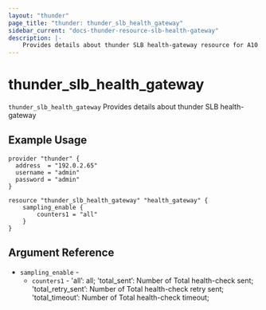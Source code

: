```yaml
---
layout: "thunder"
page_title: "thunder: thunder_slb_health_gateway"
sidebar_current: "docs-thunder-resource-slb-health-gateway"
description: |-
    Provides details about thunder SLB health-gateway resource for A10
---
```


# thunder\_slb\_health_gateway

`thunder_slb_health_gateway` Provides details about thunder SLB health-gateway
## Example Usage


```hcl
provider "thunder" {
  address  = "192.0.2.65"
  username = "admin"
  password = "admin"
}

resource "thunder_slb_health_gateway" "health_gateway" {
	sampling_enable {
		counters1 = "all"
	}
}
```

## Argument Reference

* `sampling_enable` - 
	* `counters1` - 'all’: all; 'total_sent’: Number of Total health-check sent; 'total_retry_sent’: Number of Total health-check retry sent; 'total_timeout’: Number of Total health-check timeout;


